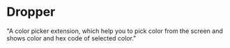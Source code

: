 # Dropper
"A color picker extension, which help you to pick color from the screen and shows color and hex code of selected color."
